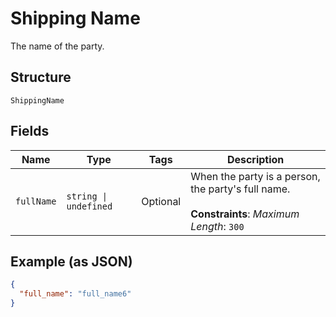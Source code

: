 
# Shipping Name

The name of the party.

## Structure

`ShippingName`

## Fields

| Name | Type | Tags | Description |
|  --- | --- | --- | --- |
| `fullName` | `string \| undefined` | Optional | When the party is a person, the party's full name.<br><br>**Constraints**: *Maximum Length*: `300` |

## Example (as JSON)

```json
{
  "full_name": "full_name6"
}
```


